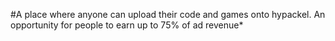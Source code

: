 #A place where anyone can upload their code and games onto hypackel. An opportunity for people to earn up to 75% of ad revenue*
